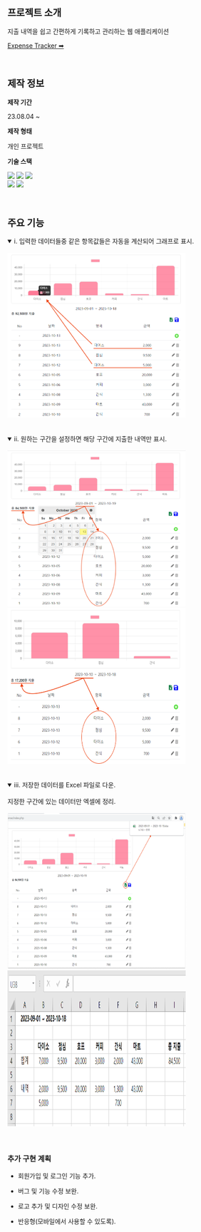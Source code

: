 ## 프로젝트 소개

지출 내역을 쉽고 간편하게 기록하고 관리하는 웹 애플리케이션

[Expense Tracker ➡](http://mys.dothome.co.kr/expense/index.php) <br>

<br>

## 제작 정보

**제작 기간**

23.08.04 ~

**제작 형태**

개인 프로젝트

**기술 스택**

<img src="https://img.shields.io/badge/jQuery-0769AD?style=for-the-badge&logo=jQuery&logoColor=white"> <img src="https://img.shields.io/badge/PHP-777BB4?style=for-the-badge&logo=PHP&logoColor=white">
<img src="https://img.shields.io/badge/MySQL-4479A1?style=for-the-badge&logo=MySQL&logoColor=white"> <br>
<img src="https://img.shields.io/badge/Chart.js-FF6384?style=for-the-badge&logo=Chart.js&logoColor=white">
<img src="https://img.shields.io/badge/ExcelJS-217346?style=for-the-badge&logo=ExcelJS&logoColor=white">

<br>

## 주요 기능

<details open>
    <summary> i. 입력한 데이터들중 같은 항목값들은 자동을 계산되어 그래프로 표시. </summary>
    <br>
    <img src="./assets/README/features1.png" width="400px" />
    <br> <br>
</details>

<br>

<details open>
    <summary> ii. 원하는 구간을 설정하면 해당 구간에 지출한 내역만 표시.</summary>
    <br>
    <img src="./assets/README/features2-1.png" width="400px" height="350px"/> &nbsp;
    <img src="./assets/README/features2-2.png" width="400px" height="350px"/>
    <br> <br>
</details>

<br>

<details open>
    <summary> iii. 저장한 데이터를 Excel 파일로 다운. </summary>
    <br>
    지정한 구간에 있는 데이터만 엑셀에 정리. 
    <br>  <br>
    <img src="./assets/README/features3-1.png" width="400px" height="350px" /> &nbsp;
    <img src="./assets/README/features3-2.png" width="400px" height="350px" />
    <br> <br>
</details>

<br>

### 추가 구현 계획

- 회원가입 및 로그인 기능 추가.

- 버그 및 기능 수정 보완.

- 로고 추가 및 디자인 수정 보완.

- 반응형(모바일에서 사용할 수 있도록).
